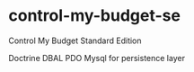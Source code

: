 control-my-budget-se
====================

Control My Budget Standard Edition

Doctrine DBAL PDO Mysql for persistence layer
